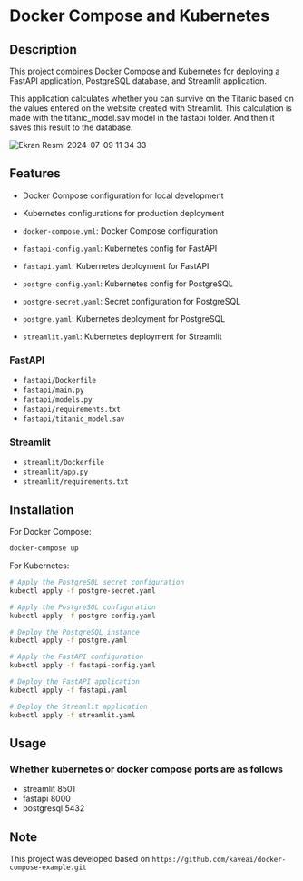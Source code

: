 # Docker Compose and Kubernetes

## Description

This project combines Docker Compose and Kubernetes for deploying a FastAPI application, PostgreSQL database, and Streamlit application. 

This application calculates whether you can survive on the Titanic based on the values ​​entered on the website created with Streamlit. This calculation is made with the titanic_model.sav model in the fastapi folder. And then it saves this result to the database.

![Ekran Resmi 2024-07-09 11 34 33](https://github.com/erenduyuk/DevOps-Intern-Projects/assets/106580963/4f58f709-1c5f-4fe4-bc8a-2b1c35146624)

## Features

- Docker Compose configuration for local development
- Kubernetes configurations for production deployment


- `docker-compose.yml`: Docker Compose configuration
- `fastapi-config.yaml`: Kubernetes config for FastAPI
- `fastapi.yaml`: Kubernetes deployment for FastAPI
- `postgre-config.yaml`: Kubernetes config for PostgreSQL
- `postgre-secret.yaml`: Secret configuration for PostgreSQL
- `postgre.yaml`: Kubernetes deployment for PostgreSQL
- `streamlit.yaml`: Kubernetes deployment for Streamlit

### FastAPI

- `fastapi/Dockerfile`
- `fastapi/main.py`
- `fastapi/models.py`
- `fastapi/requirements.txt`
- `fastapi/titanic_model.sav`

### Streamlit

- `streamlit/Dockerfile`
- `streamlit/app.py`
- `streamlit/requirements.txt`

## Installation

For Docker Compose:

```bash
docker-compose up
```

For Kubernetes:

```bash
# Apply the PostgreSQL secret configuration
kubectl apply -f postgre-secret.yaml

# Apply the PostgreSQL configuration
kubectl apply -f postgre-config.yaml

# Deploy the PostgreSQL instance
kubectl apply -f postgre.yaml

# Apply the FastAPI configuration
kubectl apply -f fastapi-config.yaml

# Deploy the FastAPI application
kubectl apply -f fastapi.yaml

# Deploy the Streamlit application
kubectl apply -f streamlit.yaml
```

## Usage

### Whether kubernetes or docker compose ports are as follows

- streamlit 8501
- fastapi 8000
- postgresql 5432

## Note

This project was developed based on `https://github.com/kaveai/docker-compose-example.git`
